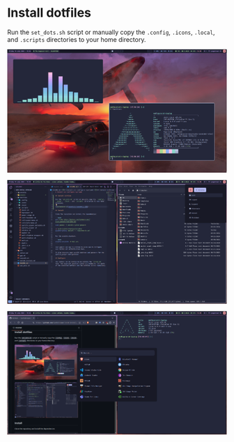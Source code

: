 # Install dotfiles

Run the `set_dots.sh` script or manually copy the `.config`, `.icons`, `.local`, and `.scripts` directories to your home directory.

![screenshot 1](assets/screenshot_1.png)

![screenshot 2](assets/screenshot_2.png)

![screenshot 3](assets/screenshot_3.png)

